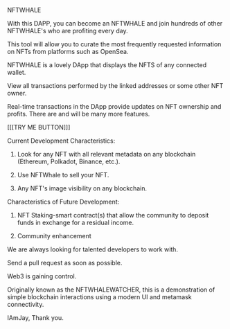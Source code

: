 NFTWHALE

With this DAPP, you can become an NFTWHALE and join hundreds of other NFTWHALE's who are profiting every day.

This tool will allow you to curate the most frequently requested information on NFTs from platforms such as OpenSea.

NFTWHALE is a lovely DApp that displays the NFTS of any connected wallet.

View all transactions performed by the linked addresses or some other NFT owner.

Real-time transactions in the DApp provide updates on NFT ownership and profits.
There are and will be many more features.

[[[TRY ME BUTTON]]]

Current Development Characteristics:

1) Look for any NFT with all relevant metadata on any blockchain (Ethereum, Polkadot, Binance, etc.).

2) Use NFTWhale to sell your NFT.

3) Any NFT's image visibility on any blockchain.
  
Characteristics of Future Development:

1) NFT Staking-smart contract(s) that allow the community to deposit funds in exchange for a residual income.

2) Community enhancement

We are always looking for talented developers to work with.

Send a pull request as soon as possible.

Web3 is gaining control.

Originally known as the NFTWHALEWATCHER, this is a demonstration of simple blockchain interactions using a modern UI and metamask connectivity.

IAmJay, Thank you.
